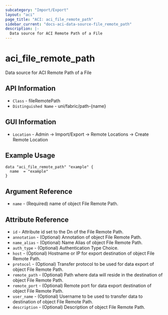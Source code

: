 ```yaml
---
subcategory: "Import/Export"
layout: "aci"
page_title: "ACI: aci_file_remote_path"
sidebar_current: "docs-aci-data-source-file_remote_path"
description: |-
  Data source for ACI Remote Path of a File
---
```


# aci_file_remote_path #
Data source for ACI Remote Path of a File

## API Information ##
* `Class` - fileRemotePath
* `Distinguished Name` - uni/fabric/path-{name}

## GUI Information ##
* `Location` - Admin -> Import/Export -> Remote Locations -> Create Remote Location

## Example Usage ##

```hcl
data "aci_file_remote_path" "example" {
  name  = "example"
}
```

## Argument Reference ##
* `name` - (Required) name of object File Remote Path.

## Attribute Reference ##
* `id` - Attribute id set to the Dn of the File Remote Path.
* `annotation` - (Optional) Annotation of object File Remote Path.
* `name_alias` - (Optional) Name Alias of object File Remote Path.
* `auth_type` - (Optional) Authentication Type Choice.
* `host` - (Optional) Hostname or IP for export destination of object File Remote Path.
* `protocol` - (Optional) Transfer protocol to be used for data export of object File Remote Path.
* `remote_path` - (Optional) Path where data will reside in the destination of object File Remote Path.
* `remote_port` - (Optional) Remote port for data export destination of object File Remote Path.
* `user_name` - (Optional) Username to be used to transfer data to destination of object File Remote Path.
* `description` - (Optional) Description of object File Remote Path.

